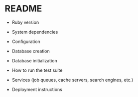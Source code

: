 # README

- Ruby version

- System dependencies

- Configuration

- Database creation

- Database initialization

- How to run the test suite

- Services (job queues, cache servers, search engines, etc.)

- Deployment instructions
